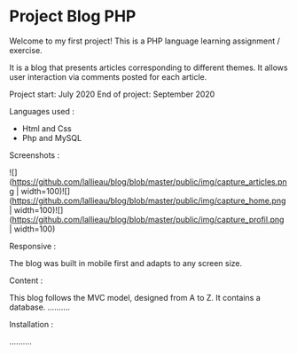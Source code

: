 # Project Blog PHP

Welcome to my first project!
This is a PHP language learning assignment / exercise.

It is a blog that presents articles corresponding to different themes.
It allows user interaction via comments posted for each article.

Project start: July 2020
End of project: September 2020

Languages used :

- Html and Css
- Php and MySQL

Screenshots :

![](https://github.com/lallieau/blog/blob/master/public/img/capture_articles.png | width=100)![](https://github.com/lallieau/blog/blob/master/public/img/capture_home.png | width=100)![](https://github.com/lallieau/blog/blob/master/public/img/capture_profil.png | width=100)

Responsive :

The blog was built in mobile first and adapts to any screen size.

Content :

This blog follows the MVC model, designed from A to Z.
It contains a database.
..........

Installation :

..........

